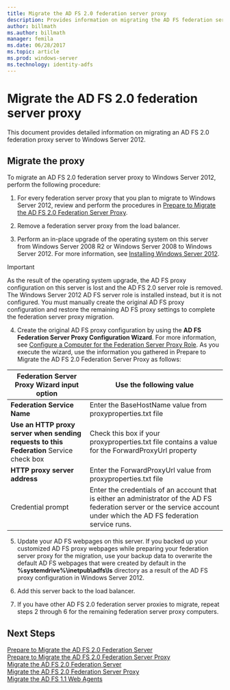 ```yaml
---
title: Migrate the AD FS 2.0 federation server proxy
description: Provides information on migrating the AD FS federation server proxy to Windows Server 2012.
author: billmath
ms.author: billmath
manager: femila
ms.date: 06/28/2017
ms.topic: article
ms.prod: windows-server
ms.technology: identity-adfs
---
```


# Migrate the AD FS 2.0 federation server proxy
This document provides detailed information on migrating an AD FS 2.0 federation proxy server to Windows Server 2012.

## Migrate the proxy

To migrate an AD FS 2.0 federation server proxy to Windows Server 2012, perform the following procedure:  
  
1.  For every federation server proxy that you plan to migrate to Windows Server 2012, review and perform the procedures in [Prepare to Migrate the AD FS 2.0 Federation Server Proxy](prepare-to-migrate-ad-fs-fed-proxy.md).  
  
2.  Remove a federation server proxy from the load balancer.  
  
3.  Perform an in-place upgrade of the operating system on this server from Windows Server 2008 R2 or Windows Server 2008 to Windows Server 2012. For more information, see [Installing Windows Server 2012](https://technet.microsoft.com/library/jj134246.aspx).  
  
> [!IMPORTANT]
>  As the result of the operating system upgrade, the AD FS proxy configuration on this server is lost and the AD FS 2.0 server role is removed. The Windows Server 2012 AD FS server role is installed instead, but it is not configured. You must manually create the original AD FS proxy configuration and restore the remaining AD FS proxy settings to complete the federation server proxy migration.  
  
4. Create the original AD FS proxy configuration by using the **AD FS Federation Server Proxy Configuration Wizard**. For more information, see [Configure a Computer for the Federation Server Proxy Role](configure-a-computer-for-the-federation-server-proxy-role.md). As you execute the wizard, use the information you gathered in Prepare to Migrate the AD FS 2.0 Federation Server Proxy as follows:  
  
 
|**Federation Server Proxy Wizard input option**|**Use the following value**|
|-----|-----|  
|**Federation Service Name**|Enter the BaseHostName value from proxyproperties.txt file|  
|**Use an HTTP proxy server when sending requests to this Federation** Service check box|Check this box if your proxyproperties.txt file contains a value for the ForwardProxyUrl property|  
|**HTTP proxy server address**|Enter the ForwardProxyUrl value from proxyproperties.txt file|  
|Credential prompt|Enter the credentials of an account that is either an administrator of the AD FS federation server or the service account under which the AD FS federation service runs.|  
  
5. Update your AD FS webpages on this server. If you backed up your customized AD FS proxy webpages while preparing your federation server proxy for the migration, use your backup data to overwrite the default AD FS webpages that were created by default in the **%systemdrive%\inetpub\adfs\ls** directory as a result of the AD FS proxy configuration in Windows Server 2012.  
  
6. Add this server back to the load balancer.  
  
7. If you have other AD FS 2.0 federation server proxies to migrate, repeat steps 2 through 6 for the remaining federation server proxy computers.  
  
  
## Next Steps
 [Prepare to Migrate the AD FS 2.0 Federation Server](prepare-to-migrate-ad-fs-fed-server.md)   
 [Prepare to Migrate the AD FS 2.0 Federation Server Proxy](prepare-to-migrate-ad-fs-fed-proxy.md)   
 [Migrate the AD FS 2.0 Federation Server](migrate-the-ad-fs-fed-server.md)   
 [Migrate the AD FS 2.0 Federation Server Proxy](migrate-the-ad-fs-2-fed-server-proxy.md)   
 [Migrate the AD FS 1.1 Web Agents](migrate-the-ad-fs-web-agent.md)